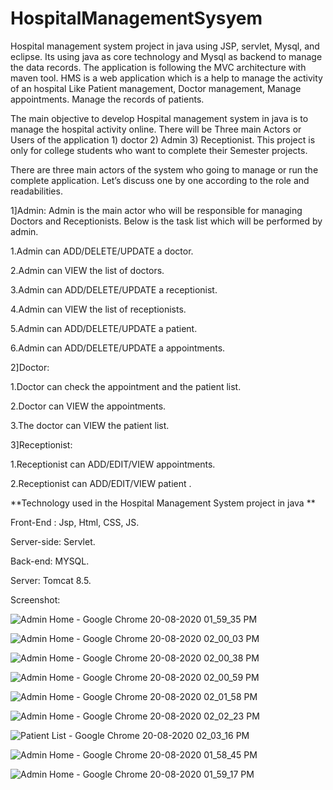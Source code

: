 # HospitalManagementSysyem
Hospital management system project in java using JSP, servlet, Mysql, and eclipse. Its using java as core technology and Mysql as backend to manage the data records. The application is following the MVC architecture with maven tool. HMS is a web application which is a help to manage the activity of an hospital Like Patient management, Doctor management, Manage appointments. Manage the records of patients.

The main objective to develop Hospital management system in java is to manage the hospital activity online. There will be Three main Actors or Users of the application 1) doctor 2) Admin 3) Receptionist. This project is only for college students who want to complete their Semester projects.

There are three main actors of the system who going to manage or run the complete application. Let’s discuss one by one according to the role and readabilities.

1]Admin: Admin is the main actor who will be responsible for managing Doctors and Receptionists. Below is the task list which will be performed by admin.
 
  1.Admin can ADD/DELETE/UPDATE a doctor.
  
  2.Admin can VIEW the list of doctors.
  
  3.Admin can ADD/DELETE/UPDATE a receptionist.
  
  4.Admin can VIEW the list of receptionists.
  
  5.Admin can ADD/DELETE/UPDATE a patient.
  
  6.Admin can ADD/DELETE/UPDATE a appointments.
  
2]Doctor:
  
  1.Doctor can check the appointment and the patient list.
  
   2.Doctor can VIEW the appointments.
   
   3.The doctor can VIEW the patient list.
   
   
3]Receptionist:
  
  1.Receptionist can ADD/EDIT/VIEW appointments.
  
   2.Receptionist can ADD/EDIT/VIEW patient .
   
   
**Technology used in the Hospital Management System project in java **

Front-End : Jsp, Html, CSS, JS.

Server-side: Servlet.

Back-end: MYSQL.

Server: Tomcat 8.5.


Screenshot:

![Admin Home - Google Chrome 20-08-2020 01_59_35 PM](https://user-images.githubusercontent.com/56467741/90974861-36794f00-e4fd-11ea-946a-c6c35f3de310.png)

![Admin Home - Google Chrome 20-08-2020 02_00_03 PM](https://user-images.githubusercontent.com/56467741/90974864-3a0cd600-e4fd-11ea-92a6-b42f7cd2b338.png)

![Admin Home - Google Chrome 20-08-2020 02_00_38 PM](https://user-images.githubusercontent.com/56467741/90974867-3d07c680-e4fd-11ea-858d-a859e9d55cc3.png)

![Admin Home - Google Chrome 20-08-2020 02_00_59 PM](https://user-images.githubusercontent.com/56467741/90974868-3da05d00-e4fd-11ea-9b33-a8c034763d1e.png)

![Admin Home - Google Chrome 20-08-2020 02_01_58 PM](https://user-images.githubusercontent.com/56467741/90974876-442ed480-e4fd-11ea-88ea-43b334aad466.png)

![Admin Home - Google Chrome 20-08-2020 02_02_23 PM](https://user-images.githubusercontent.com/56467741/90974884-527cf080-e4fd-11ea-8ea5-167850c384b5.png)

![Patient List - Google Chrome 20-08-2020 02_03_16 PM](https://user-images.githubusercontent.com/56467741/90974887-56107780-e4fd-11ea-92bf-e8277556152f.png)

![Admin Home - Google Chrome 20-08-2020 01_58_45 PM](https://user-images.githubusercontent.com/56467741/90974889-5872d180-e4fd-11ea-84aa-e23402ecdea0.png)

![Admin Home - Google Chrome 20-08-2020 01_59_17 PM](https://user-images.githubusercontent.com/56467741/90974898-63c5fd00-e4fd-11ea-897c-57c62515fc4c.png)












